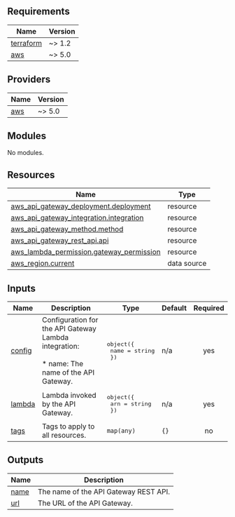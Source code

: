 <!-- BEGIN_TF_DOCS -->
## Requirements

| Name | Version |
|------|---------|
| <a name="requirement_terraform"></a> [terraform](#requirement\_terraform) | ~> 1.2 |
| <a name="requirement_aws"></a> [aws](#requirement\_aws) | ~> 5.0 |

## Providers

| Name | Version |
|------|---------|
| <a name="provider_aws"></a> [aws](#provider\_aws) | ~> 5.0 |

## Modules

No modules.

## Resources

| Name | Type |
|------|------|
| [aws_api_gateway_deployment.deployment](https://registry.terraform.io/providers/hashicorp/aws/latest/docs/resources/api_gateway_deployment) | resource |
| [aws_api_gateway_integration.integration](https://registry.terraform.io/providers/hashicorp/aws/latest/docs/resources/api_gateway_integration) | resource |
| [aws_api_gateway_method.method](https://registry.terraform.io/providers/hashicorp/aws/latest/docs/resources/api_gateway_method) | resource |
| [aws_api_gateway_rest_api.api](https://registry.terraform.io/providers/hashicorp/aws/latest/docs/resources/api_gateway_rest_api) | resource |
| [aws_lambda_permission.gateway_permission](https://registry.terraform.io/providers/hashicorp/aws/latest/docs/resources/lambda_permission) | resource |
| [aws_region.current](https://registry.terraform.io/providers/hashicorp/aws/latest/docs/data-sources/region) | data source |

## Inputs

| Name | Description | Type | Default | Required |
|------|-------------|------|---------|:--------:|
| <a name="input_config"></a> [config](#input\_config) | Configuration for the API Gateway Lambda integration:<br><br>    * name: The name of the API Gateway. | <pre>object({<br>    name = string<br>  })</pre> | n/a | yes |
| <a name="input_lambda"></a> [lambda](#input\_lambda) | Lambda invoked by the API Gateway. | <pre>object({<br>    arn = string<br>  })</pre> | n/a | yes |
| <a name="input_tags"></a> [tags](#input\_tags) | Tags to apply to all resources. | `map(any)` | `{}` | no |

## Outputs

| Name | Description |
|------|-------------|
| <a name="output_name"></a> [name](#output\_name) | The name of the API Gateway REST API. |
| <a name="output_url"></a> [url](#output\_url) | The URL of the API Gateway. |
<!-- END_TF_DOCS -->